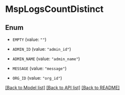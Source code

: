 # MspLogsCountDistinct

## Enum


* `EMPTY` (value: `""`)

* `ADMIN_ID` (value: `"admin_id"`)

* `ADMIN_NAME` (value: `"admin_name"`)

* `MESSAGE` (value: `"message"`)

* `ORG_ID` (value: `"org_id"`)


[[Back to Model list]](../README.md#documentation-for-models) [[Back to API list]](../README.md#documentation-for-api-endpoints) [[Back to README]](../README.md)


